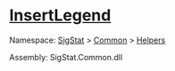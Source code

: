 # [InsertLegend](./ExcelHelper-100663995.md)

Namespace: [SigStat]() > [Common](./../../README.md) > [Helpers](./../README.md)

Assembly: SigStat.Common.dll


